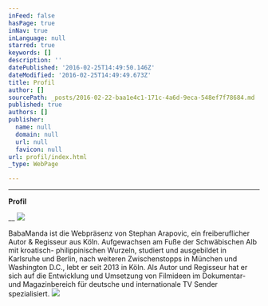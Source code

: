 ```yaml
---
inFeed: false
hasPage: true
inNav: true
inLanguage: null
starred: true
keywords: []
description: ''
datePublished: '2016-02-25T14:49:50.146Z'
dateModified: '2016-02-25T14:49:49.673Z'
title: Profil
author: []
sourcePath: _posts/2016-02-22-baa1e4c1-171c-4a6d-9eca-548ef7f78684.md
published: true
authors: []
publisher:
  name: null
  domain: null
  url: null
  favicon: null
url: profil/index.html
_type: WebPage

---
```

****

**Profil**

__
![](https://the-grid-user-content.s3-us-west-2.amazonaws.com/ca381778-b42a-4834-82cd-aeb9baabf11b.JPG)

BabaManda ist die Webpräsenz von Stephan Arapovic, ein freiberuflicher Autor & Regisseur aus Köln. Aufgewachsen am Fuße der Schwäbischen Alb mit kroatisch- philippinischen
Wurzeln, studiert und ausgebildet in Karlsruhe und Berlin, nach weiteren
Zwischenstopps in München und Washington D.C., lebt er seit 2013 in Köln. Als
Autor und Regisseur hat er sich auf die Entwicklung und Umsetzung von Filmideen
im Dokumentar- und Magazinbereich für deutsche und internationale TV Sender spezialisiert.
![](https://the-grid-user-content.s3-us-west-2.amazonaws.com/8c165d79-28a8-493c-871d-aada26d3d98c.JPG)